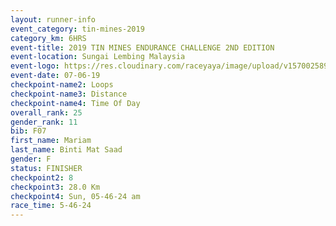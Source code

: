 ```yaml
---
layout: runner-info 
event_category: tin-mines-2019 
category_km: 6HRS 
event-title: 2019 TIN MINES ENDURANCE CHALLENGE 2ND EDITION 
event-location: Sungai Lembing Malaysia 
event-logo: https://res.cloudinary.com/raceyaya/image/upload/v1570025899/logo/tinmines_fkmhj8.jpg 
event-date: 07-06-19 
checkpoint-name2: Loops 
checkpoint-name3: Distance 
checkpoint-name4: Time Of Day 
overall_rank: 25
gender_rank: 11
bib: F07
first_name: Mariam
last_name: Binti Mat Saad
gender: F
status: FINISHER
checkpoint2: 8
checkpoint3: 28.0 Km
checkpoint4: Sun, 05-46-24 am
race_time: 5-46-24
---
```


